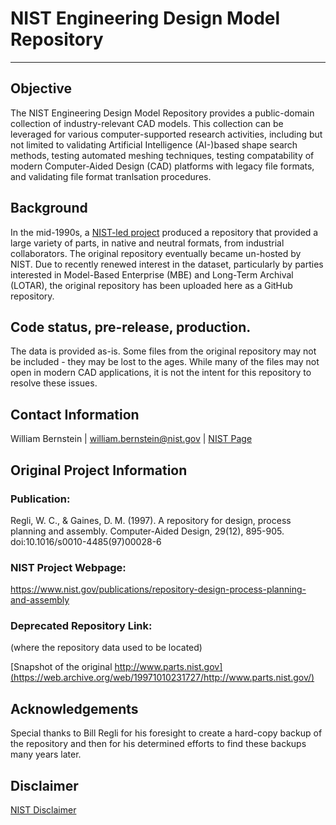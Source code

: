 # NIST Engineering Design Model Repository
---
## Objective
The NIST Engineering Design Model Repository provides a public-domain collection of industry-relevant CAD models.  This collection can be leveraged for various computer-supported research activities, including but not limited to validating Artificial Intelligence (AI-)based shape search methods, testing automated meshing techniques, testing compatability of modern Computer-Aided Design (CAD) platforms with legacy file formats, and validating file format tranlsation procedures.

## Background
In the mid-1990s, a [NIST-led project](https://www.nist.gov/publications/repository-design-process-planning-and-assembly) produced a repository that provided a large variety of parts, in native and neutral formats, from industrial collaborators. The original repository eventually became un-hosted by NIST.  Due to recently renewed interest in the dataset, particularly by parties interested in Model-Based Enterprise (MBE) and Long-Term Archival (LOTAR), the original repository has been uploaded here as a GitHub repository.  

## Code status, pre-release, production.
The data is provided as-is. Some files from the original repository may not be included - they may be lost to the ages. While many of the files may not open in modern CAD applications, it is not the intent for this repository to resolve these issues.

## Contact Information
William Bernstein | william.bernstein@nist.gov | [NIST Page](https://www.nist.gov/people/william-z-bernstein) <br /> 

## Original Project Information
### Publication:
Regli, W. C., &amp; Gaines, D. M. (1997). A repository for design, process planning and assembly. Computer-Aided Design, 29(12), 895-905. doi:10.1016/s0010-4485(97)00028-6

### NIST Project Webpage:
https://www.nist.gov/publications/repository-design-process-planning-and-assembly

### Deprecated Repository Link:
(where the repository data used to be located)

[Snapshot of the original http://www.parts.nist.gov](https://web.archive.org/web/19971010231727/http://www.parts.nist.gov/)

## Acknowledgements
Special thanks to Bill Regli for his foresight to create a hard-copy backup of the repository and then for his determined efforts to find these backups many years later.

## Disclaimer 
[NIST Disclaimer](https://www.nist.gov/disclaimer)
